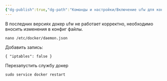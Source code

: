 ```yaml
---
{"dg-publish":true,"dg-path":"Команды и настройки/Включение ufw для контейнеров докер.md","permalink":"/komandy-i-nastrojki/vklyuchenie-ufw-dlya-kontejnerov-doker/","updated":"2024-10-06T02:53:46+03:00"}
---
```


В последних версиях докер ufw не работает корректно, необходимо вносить изменения в конфиг файлы.

```shell
nano /etc/docker/daemon.json
```

Добавить запись:
```
{ "iptables": false }
```

Перезапустить службу докер
```
sudo service docker restart
```
